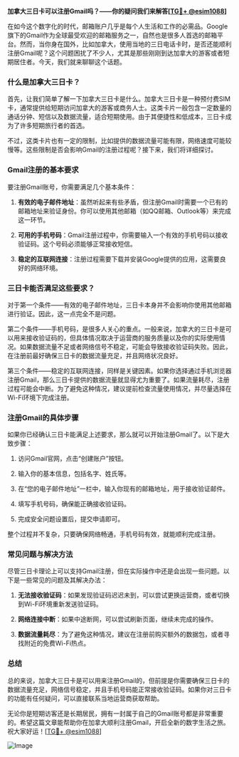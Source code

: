 **加拿大三日卡可以注册Gmail吗？——你的疑问我们来解答[[TG💪+ @esim1088](https://t.me/s/esim1088)]**

在如今这个数字化的时代，邮箱账户几乎是每个人生活和工作的必需品。Google旗下的Gmail作为全球最受欢迎的邮箱服务之一，自然也是很多人首选的邮箱平台。然而，当你身在国外，比如加拿大，使用当地的三日电话卡时，是否还能顺利注册Gmail呢？这个问题困扰了不少人，尤其是那些刚刚到达加拿大的游客或者短期居住者。今天，我们就来聊聊这个话题。

### **什么是加拿大三日卡？**

首先，让我们简单了解一下加拿大三日卡是什么。加拿大三日卡是一种预付费SIM卡，通常提供给短期访问加拿大的游客或商务人士。这类卡片一般包含一定数量的通话分钟、短信以及数据流量，适合短期使用。由于其便捷性和低成本，三日卡成为了许多短期旅行者的首选。

不过，这类卡片也有一定的限制，比如提供的数据流量可能有限，网络速度可能较慢等。这些限制是否会影响Gmail的注册过程呢？接下来，我们将详细探讨。

### **Gmail注册的基本要求**

要注册Gmail账号，你需要满足几个基本条件：

1. **有效的电子邮件地址**：虽然听起来有些矛盾，但注册Gmail时需要一个已有的邮箱地址来验证身份。你可以使用其他邮箱（如QQ邮箱、Outlook等）来完成这一环节。
   
2. **可用的手机号码**：Gmail注册过程中，你需要输入一个有效的手机号码以接收验证码。这个号码必须能够正常接收短信。

3. **稳定的互联网连接**：注册过程需要下载并安装Google提供的应用，这需要良好的网络环境。

### **三日卡能否满足这些要求？**

对于第一个条件——有效的电子邮件地址，三日卡本身并不会影响你使用其他邮箱进行验证。因此，这一点完全不是问题。

第二个条件——手机号码，是很多人关心的重点。一般来说，加拿大的三日卡是可以用来接收验证码的，但具体情况取决于运营商的服务质量以及你的实际使用情况。如果数据流量不足或者网络信号不稳定，可能会导致接收验证码失败。因此，在注册前最好确保三日卡的数据流量充足，并且网络状况良好。

第三个条件——稳定的互联网连接，同样是关键因素。如果你选择通过手机浏览器注册Gmail，那么三日卡提供的数据流量就显得尤为重要了。如果流量耗尽，注册过程可能会中断。为了避免这种情况，建议提前检查流量使用情况，并尽量选择在Wi-Fi环境下完成注册。

### **注册Gmail的具体步骤**

如果你已经确认三日卡能满足上述要求，那么就可以开始注册Gmail了。以下是大致步骤：

1. 访问Gmail官网，点击“创建账户”按钮。
   
2. 输入你的基本信息，包括名字、姓氏等。

3. 在“您的电子邮件地址”一栏中，输入你现有的邮箱地址，用于接收验证邮件。

4. 填写手机号码，确保能正确接收验证码。

5. 完成安全问题设置后，提交申请即可。

整个过程并不复杂，只要确保网络畅通，手机号码有效，就能顺利完成注册。

### **常见问题与解决方法**

尽管三日卡理论上可以支持Gmail注册，但在实际操作中还是会出现一些问题。以下是一些常见的问题及其解决办法：

1. **无法接收验证码**：如果发现验证码迟迟未到，可以尝试更换运营商，或者切换到Wi-Fi环境重新发送验证码。

2. **网络连接中断**：如果中途断网，可以尝试刷新页面，继续未完成的操作。

3. **数据流量耗尽**：为了避免这种情况，建议在注册前购买额外的数据包，或者寻找附近的免费Wi-Fi热点。

### **总结**

总的来说，加拿大三日卡是可以用来注册Gmail的，但前提是你需要确保三日卡的数据流量充足，网络信号稳定，并且手机号码能正常接收验证码。如果你对三日卡的功能有任何疑问，可以直接联系当地运营商获取帮助。

无论你是短期访客还是长期居民，拥有一封属于自己的Gmail账号都是非常重要的。希望这篇文章能帮助你在加拿大顺利注册Gmail，开启全新的数字生活之旅。祝大家好运！[[TG💪+ @esim1088](https://t.me/s/esim1088)]

![Image](https://i.postimg.cc/4NQfJmqS/Snipaste-2025-05-13-00-14-12.png)